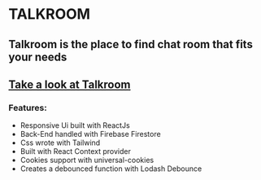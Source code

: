 # TALKROOM

## Talkroom is the place to find chat room that fits your needs
[Take a look at Talkroom](https://the-chat-app-inky.vercel.app)
--------------------------------

### Features:
* Responsive Ui built with ReactJs 
* Back-End handled with Firebase Firestore
* Css wrote with Tailwind 
* Built with React Context provider
* Cookies support with universal-cookies
* Creates a debounced function with Lodash Debounce

